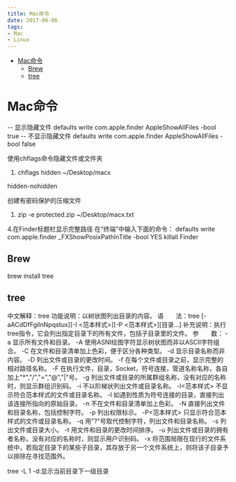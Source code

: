 ```yaml
---
title: Mac命令
date: 2017-06-06
tags:
- Mac
- Linux
---
```

<!-- TOC -->

- [Mac命令](#mac命令)
    - [Brew](#brew)
    - [tree](#tree)

<!-- /TOC -->

# Mac命令

-- 显示隐藏文件
defaults write com.apple.finder AppleShowAllFiles -bool true
-- 不显示隐藏文件
defaults write com.apple.finder AppleShowAllFiles -bool false

使用chflags命令隐藏文件或文件夹

1. chflags hidden ~/Desktop/macx


hidden-nohidden


创建有密码保护的压缩文件


1. zip -e protected.zip ~/Desktop/macx.txt

4.在Finder标题栏显示完整路径
在“终端”中输入下面的命令：
defaults write com.apple.finder _FXShowPosixPathInTitle -bool YES
killall Finder


## Brew

brew install tree


## tree
中文解释：tree
功能说明：以树状图列出目录的内容。
语　　法：tree [-aACdDfFgilnNpqstux][-I <范本样式>][-P <范本样式>][目录...]
补充说明：执行tree指令，它会列出指定目录下的所有文件，包括子目录里的文件。
参　　数：
  -a   显示所有文件和目录。
  -A   使用ASNI绘图字符显示树状图而非以ASCII字符组合。
  -C   在文件和目录清单加上色彩，便于区分各种类型。
  -d   显示目录名称而非内容。
  -D   列出文件或目录的更改时间。
  -f   在每个文件或目录之前，显示完整的相对路径名称。
  -F   在执行文件，目录，Socket，符号连接，管道名称名称，各自加上"*","/","=","@","|"号。
  -g   列出文件或目录的所属群组名称，没有对应的名称时，则显示群组识别码。
  -i   不以阶梯状列出文件或目录名称。
  -I<范本样式>   不显示符合范本样式的文件或目录名称。
  -l   如遇到性质为符号连接的目录，直接列出该连接所指向的原始目录。
  -n   不在文件和目录清单加上色彩。
  -N   直接列出文件和目录名称，包括控制字符。
  -p   列出权限标示。
  -P<范本样式>   只显示符合范本样式的文件或目录名称。
  -q   用"?"号取代控制字符，列出文件和目录名称。
  -s   列出文件或目录大小。
  -t   用文件和目录的更改时间排序。
  -u   列出文件或目录的拥有者名称，没有对应的名称时，则显示用户识别码。
  -x   将范围局限在现行的文件系统中，若指定目录下的某些子目录，其存放于另一个文件系统上，则将该子目录予以排除在寻找范围外。


tree -L 1 -d:显示当前目录下一级目录

